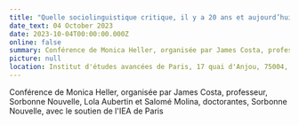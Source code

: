 ```yaml
---
title: "Quelle sociolinguistique critique, il y a 20 ans et aujourd’hui?" 
date_text: 04 October 2023
date: 2023-10-04T00:00:00.000Z
online: false
summary: Conférence de Monica Heller, organisée par James Costa, professeur, Sorbonne Nouvelle, Lola Aubertin et Salomé Molina, doctorantes, Sorbonne Nouvelle, avec le soutien de l'IEA de Paris
picture: null
location: Institut d'études avancées de Paris, 17 quai d'Anjou, 75004, Paris
---
```


Conférence de Monica Heller, organisée par James Costa, professeur, Sorbonne Nouvelle, Lola Aubertin et Salomé Molina, doctorantes, Sorbonne Nouvelle, avec le soutien de l'IEA de Paris
